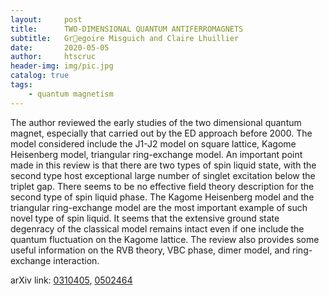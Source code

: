 ```yaml
---
layout:     post
title:      TWO-DIMENSIONAL QUANTUM ANTIFERROMAGNETS
subtitle:   Gregoire Misguich and Claire Lhuillier
date:       2020-05-05
author:     htscruc
header-img: img/pic.jpg
catalog: true
tags:
    - quantum magnetism
---
```


The author reviewed the early studies of the two dimensional quantum magnet, especially that carried out by the ED approach before 2000. The model considered include the J1-J2 model on square lattice, Kagome Heisenberg model, triangular ring-exchange model. An important point made in this review is that there are two types of spin liquid state, with the second type host exceptional large number of singlet excitation below the triplet gap. There seems to be no effective field theory description for the second type of spin liquid phase. The Kagome Heisenberg model and the triangular ring-exchange model are the most important example of such novel type of spin liquid. It seems that the extensive ground state degenracy of the classical model remains intact even if one include the quantum fluctuation on the Kagome lattice. The review also provides some useful information on the RVB theory, VBC phase, dimer model, and ring-exchange interaction.

arXiv link: [0310405](https://arxiv.org/abs/cond-mat/0310405v2), [0502464](https://arxiv.org/abs/cond-mat/0502464v1)




